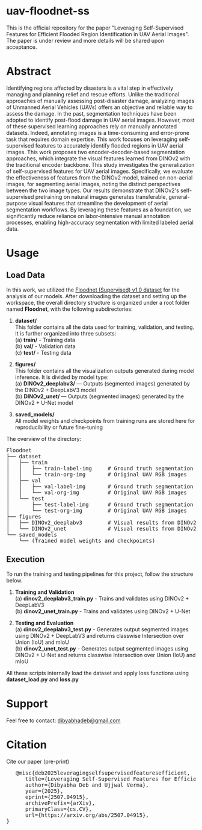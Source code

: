 # uav-floodnet-ss
This is the official repository for the paper "Leveraging Self-Supervised Features for Efficient Flooded Region Identification in UAV Aerial Images". The paper is under review and more details will be shared upon acceptance. 

# Abstract
Identifying regions affected by disasters is a vital step in effectively managing and planning relief and rescue efforts. Unlike the traditional approaches of manually assessing post-disaster damage, analyzing images of Unmanned Aerial Vehicles (UAVs) offers an objective and reliable way to assess the damage. In the past, segmentation techniques have been adopted to identify post-flood damage in UAV aerial images. However, most of these supervised learning approaches rely on manually annotated datasets. Indeed, annotating images is a time-consuming and error-prone task that requires domain expertise. This work focuses on leveraging self-supervised features to accurately identify flooded regions in UAV aerial images. This work proposes two encoder-decoder-based segmentation approaches, which integrate the visual features learned from DINOv2 with the traditional encoder backbone. This study investigates the generalization of self-supervised features for UAV aerial images. Specifically, we evaluate the effectiveness of features from the DINOv2 model, trained on non-aerial images, for segmenting aerial images, noting the distinct perspectives between the two image types. Our results demonstrate that DINOv2's self-supervised pretraining on natural images generates transferable, general-purpose visual features that streamline the development of aerial segmentation workflows. By leveraging these features as a foundation, we significantly reduce reliance on labor-intensive manual annotation processes, enabling high-accuracy segmentation with limited labeled aerial data.

# Usage
## Load Data
In this work, we utilized the [Floodnet (Supervised) v1.0 dataset](https://github.com/BinaLab/FloodNet-Supervised_v1.0) for the analysis of our models. After downloading the dataset and setting up the workspace, the overall directory structure is organized under a root folder named **Floodnet**, with the following subdirectories:
1. **dataset/**<br>
   This folder contains all the data used for training, validation, and testing. It is further organized into three subsets:<br>
   (a) **train/** - Training data<br>
   (b) **val/** - Validation data<br>
   (c) **test/** - Testing data<br>
   
2. **figures/**<br>
   This folder contains all the visualization outputs generated during model inference. It is divided by model type:<br>
   (a) **DINOv2_deeplabv3/** — Outputs (segmented images) generated by the DINOv2 + DeepLabV3 model<br>
   (b) **DINOv2_unet/** — Outputs (segmented images) generated by the DINOv2 + U-Net model<br>

3. **saved_models/**<br>
   All model weights and checkpoints from training runs are stored here for reproducibility or future fine-tuning<br>
   
The overview of the directory:<br>
<pre>
Floodnet
├── dataset
│   ├── train
│   │   ├── train-label-img     # Ground truth segmentation masks
│   │   └── train-org-img       # Original UAV RGB images
│   ├── val
│   │   ├── val-label-img       # Ground truth segmentation masks
│   │   └── val-org-img         # Original UAV RGB images
│   └── test
│       ├── test-label-img      # Ground truth segmentation masks
│       └── test-org-img        # Original UAV RGB images
├── figures
│   ├── DINOv2_deeplabv3        # Visual results from DINOv2 + DeepLabV3
│   └── DINOv2_unet             # Visual results from DINOv2 + U-Net
└── saved_models
    └── (Trained model weights and checkpoints)
</pre>
## Execution
To run the training and testing pipelines for this project, follow the structure below.<br>

1. **Training and Validation** <br>
(a) **dinov2_deeplabv3_train.py** - Trains and validates using DINOv2 + DeepLabV3<br>
(b) **dinov2_unet_train.py** - Trains and validates using DINOv2 + U-Net<br>

2. **Testing and Evaluation** <br>
(a) **dinov2_deeplabv3_test.py** - Generates output segmented images using DINOv2 + DeepLabV3 and returns classwise Intersection over Union (IoU) and mIoU<br>
(b) **dinov2_unet_test.py** - Generates output segmented images using DINOv2 + U-Net and returns classwise Intersection over Union (IoU) and mIoU<br>

All these scripts internally load the dataset and apply loss functions using **dataset_load.py** and **loss.py**

# Support
Feel free to contact: dibyabhadeb@gmail.com

# Citation
Cite our paper (pre-print)
<pre>
   @misc{deb2025leveragingselfsupervisedfeaturesefficient,
      title={Leveraging Self-Supervised Features for Efficient Flooded Region Identification in UAV Aerial Images}, 
      author={Dibyabha Deb and Ujjwal Verma},
      year={2025},
      eprint={2507.04915},
      archivePrefix={arXiv},
      primaryClass={cs.CV},
      url={https://arxiv.org/abs/2507.04915}, 
}
</pre>
 
